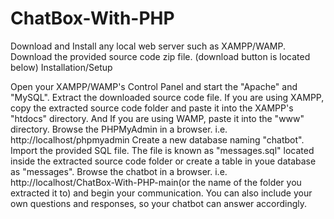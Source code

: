 # ChatBox-With-PHP

Download and Install any local web server such as XAMPP/WAMP.
Download the provided source code zip file. (download button is located below)
Installation/Setup

Open your XAMPP/WAMP's Control Panel and start the "Apache" and "MySQL".
Extract the downloaded source code file.
If you are using XAMPP, copy the extracted source code folder and paste it into the XAMPP's "htdocs" directory. And If you are using WAMP, paste it into the "www" directory.
Browse the PHPMyAdmin in a browser. i.e. http://localhost/phpmyadmin
Create a new database naming "chatbot".
Import the provided SQL file. The file is known as "messages.sql" located inside the extracted source code folder or create a table in youe database as "messages".
Browse the chatbot in a browser. i.e. http://localhost/ChatBox-With-PHP-main(or the name of the folder you extracted it to) and begin your communication.
You can also include your own questions and responses, so your chatbot can answer accordingly.
